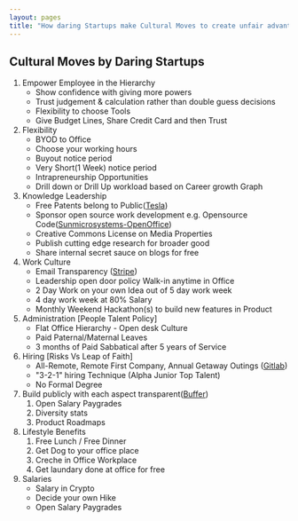 ```yaml
---
layout: pages
title: "How daring Startups make Cultural Moves to create unfair advantage"
---
```


## Cultural Moves by Daring Startups

1. Empower Employee in the Hierarchy
    - Show confidence with giving more powers
    - Trust judgement & calculation rather than double guess decisions
    - Flexibility to choose Tools
    - Give Budget Lines, Share Credit Card and then Trust
2. Flexibility 
    - BYOD to Office
    - Choose your working hours
    - Buyout notice period
    - Very Short(1 Week) notice period
    - Intrapreneurship Opportunities
    - Drill down or Drill Up workload based on Career growth Graph
3. Knowledge Leadership
    - Free Patents belong to Public([Tesla](https://www.tesla.com/blog/all-our-patent-are-belong-you))
    - Sponsor open source work development e.g. Opensource Code([Sunmicrosystems-OpenOffice](https://www.openoffice.org/press/sun_release.html))
    - Creative Commons License on Media Properties
    - Publish cutting edge research for broader good
    - Share internal secret sauce on blogs for free
4. Work Culture
    - Email Transparency ([Stripe](https://stripe.com/blog/email-transparency))
    - Leadership open door policy Walk-in anytime in Office
    - 2 Day Work on your own Idea out of 5 day work week
    - 4 day work week at 80% Salary
    - Monthly Weekend Hackathon(s) to build new features in Product 
5. Administration [People Talent Policy]
    - Flat Office Hierarchy - Open desk Culture
    - Paid Paternal/Maternal Leaves
    - 3 months of Paid Sabbatical after 5 years of Service
6. Hiring [Risks Vs Leap of Faith]
    - All-Remote, Remote First Company, Annual Getaway Outings ([Gitlab](https://about.gitlab.com/company/culture/all-remote/guide/)) 
    - "3-2-1" hiring Technique (Alpha Junior Top Talent)
    - No Formal Degree
7. Build publicly with each aspect transparent([Buffer](https://buffer.com/about#transparency))
    1. Open Salary Paygrades
    2. Diversity stats
    3. Product Roadmaps
8. Lifestyle Benefits
    1. Free Lunch / Free Dinner
    2. Get Dog to your office place
    3. Creche in Office Workplace
    4. Get laundary done at office for free
9. Salaries
    - Salary in Crypto
    - Decide your own Hike
    - Open Salary Paygrades
 
     
